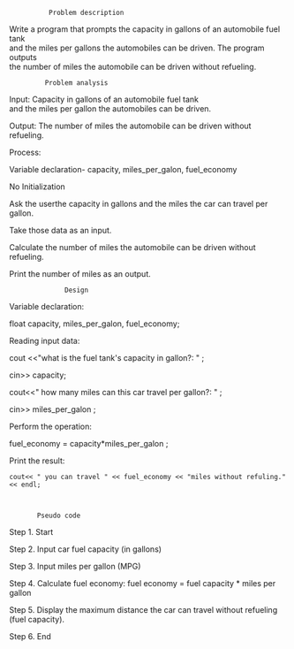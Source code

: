               Problem description   

Write a program that prompts the capacity in gallons of an automobile fuel tank  
and the miles per gallons the automobiles can be driven. The program outputs  
the number of miles the automobile can be driven without refueling.   
   

             Problem analysis 

Input: Capacity in gallons of an automobile fuel tank  
and the miles per gallon the automobiles can be driven. 

Output: The number of miles the automobile can be driven without refueling.    
     

Process:  

 Variable declaration- capacity, miles_per_galon, fuel_economy 

No Initialization  

Ask the userthe capacity in gallons and the miles the car can travel per gallon. 

Take those data  as an input. 

Calculate the number of miles the automobile can be driven without refueling.   

Print the number of miles as an output. 

                  Design 

Variable declaration:  

float capacity, miles_per_galon, fuel_economy; 

Reading input data:  

cout <<"what is the fuel tank's capacity in gallon?: " ; 

 cin>> capacity; 

 cout<<" how many miles can this car travel per gallon?: " ;    

cin>> miles_per_galon ; 

Perform the operation: 

 fuel_economy = capacity*miles_per_galon ; 

  Print the result: 

    cout<< " you can travel " << fuel_economy << "miles without refuling." << endl; 

 

           Pseudo code  

Step 1. Start  

Step 2. Input car fuel capacity (in gallons) 

 Step 3. Input miles per gallon (MPG)  

Step 4. Calculate fuel economy: fuel economy = fuel capacity * miles per gallon 

Step 5. Display the maximum distance the car can travel without refueling (fuel capacity). 

Step 6. End 
